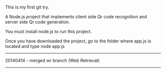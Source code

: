 This is my first git try.

A Node.js project that implements client side Qr code recognition and server side Qr code generation.

You must install node.js to run this project.

Once you have downloaded the project, go to the folder where app.js is located and type node app.js

-----

20140414 - merged wr branch (Web Retrieval)

-----


